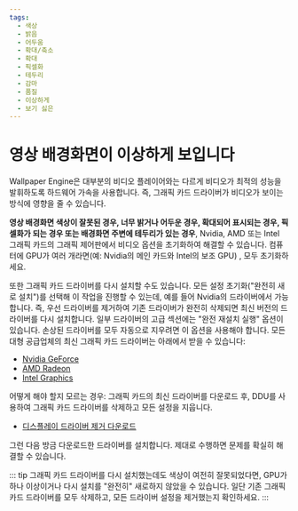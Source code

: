 ```yaml
---
tags:
  - 색상
  - 밝음
  - 어두움
  - 확대/축소
  - 확대
  - 픽셀화
  - 테두리
  - 감마
  - 품질
  - 이상하게
  - 보기 싫은
---
```


# 영상 배경화면이 이상하게 보입니다

Wallpaper Engine은 대부분의 비디오 플레이어와는 다르게 비디오가 최적의 성능을 발휘하도록 하드웨어 가속을 사용합니다. 즉, 그래픽 카드 드라이버가 비디오가 보이는 방식에 영향을 줄 수 있습니다.

**영상 배경화면 색상이 잘못된 경우, 너무 밝거나 어두운 경우, 확대되어 표시되는 경우, 픽셀화가 되는 경우 또는 배경화면 주변에 테두리가 있는 경우**, Nvidia, AMD 또는 Intel 그래픽 카드의 그래픽 제어판에서 비디오 옵션을 초기화하여 해결할 수 있습니다. 컴퓨터에 GPU가 여러 개라면(예: Nvidia의 메인 카드와 Intel의 보조 GPU) , 모두 초기화하세요.

또한 그래픽 카드 드라이버를 다시 설치할 수도 있습니다. 모든 설정 초기화("완전히 새로 설치")를 선택해 이 작업을 진행할 수 있는데, 예를 들어 Nvidia의 드라이버에서 가능합니다. 즉, 우선 드라이버를 제거하여 기존 드라이버가 완전히 삭제되면 최신 버전의 드라이버를 다시 설치합니다. 일부 드라이버의 고급 섹션에는 "완전 재설치 실행" 옵션이 있습니다. 손상된 드라이버를 모두 자동으로 지우려면 이 옵션을 사용해야 합니다. 모든 대형 공급업체의 최신 그래픽 카드 드라이버는 아래에서 받을 수 있습니다:

* [Nvidia GeForce](https://www.nvidia.com/Download/index.aspx)
* [AMD Radeon](https://www.amd.com/suppor)
* [Intel Graphics](https://downloadcenter.intel.com/product/80939/Graphics-Drivers)

어떻게 해야 할지 모르는 경우: 그래픽 카드의 최신 드라이버를 다운로드 후, DDU를 사용하여 그래픽 카드 드라이버를 삭제하고 모든 설정을 지웁니다.

* [디스플레이 드라이버 제거 다운로드](https://www.guru3d.com/files-details/display-driver-uninstaller-download.html)

그런 다음 방금 다운로드한 드라이버를 설치합니다. 제대로 수행하면 문제를 확실히 해결할 수 있습니다.

::: tip
그래픽 카드 드라이버를 다시 설치했는데도 색상이 여전히 잘못되었다면, GPU가 하나 이상이거나 다시 설치를 "완전히" 새로하지 않았을 수 있습니다. 일단 기존 그래픽 카드 드라이버를 모두 삭제하고, 모든 드라이버 설정을 제거했는지 확인하세요.
:::